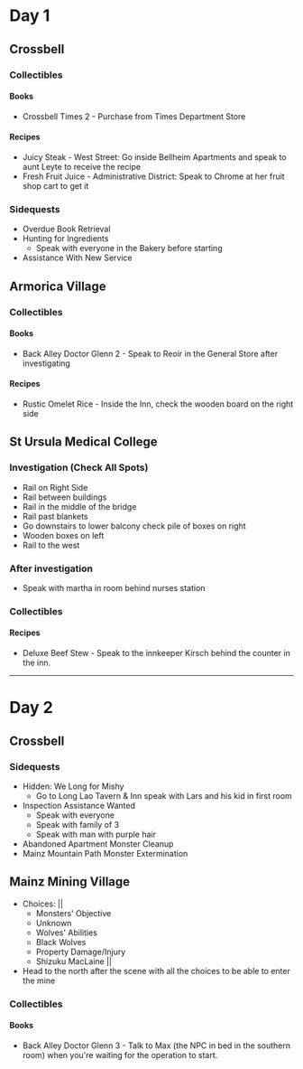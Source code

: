 # Day 1
## Crossbell
### Collectibles
#### Books
- Crossbell Times 2 - Purchase from Times Department Store
#### Recipes
- Juicy Steak - West Street: Go inside Bellheim Apartments and speak to aunt Leyte to receive the recipe
- Fresh Fruit Juice - Administrative District: Speak to Chrome at her fruit shop cart to get it
### Sidequests
- Overdue Book Retrieval
- Hunting for Ingredients
    - Speak with everyone in the Bakery before starting
- Assistance With New Service
## Armorica Village
### Collectibles
#### Books
- Back Alley Doctor Glenn 2 - Speak to Reoir in the General Store after investigating
#### Recipes
- Rustic Omelet Rice - Inside the Inn, check the wooden board on the right side
## St Ursula Medical College
### Investigation (Check All Spots)
- Rail on Right Side
- Rail between buildings
- Rail in the middle of the bridge
- Rail past blankets
- Go downstairs to lower balcony check pile of boxes on right
- Wooden boxes on left
- Rail to the west
### After investigation
- Speak with martha in room behind nurses station
### Collectibles
#### Recipes
- Deluxe Beef Stew - Speak to the innkeeper Kirsch behind the counter in the inn.
----------------------------------------------------------------
# Day 2
## Crossbell
### Sidequests
- Hidden: We Long for Mishy
    - Go to Long Lao Tavern & Inn speak with Lars and his kid in first room
- Inspection Assistance Wanted
    - Speak with everyone
    - Speak with family of 3
    - Speak with man with purple hair
- Abandoned Apartment Monster Cleanup
- Mainz Mountain Path Monster Extermination
## Mainz Mining Village
- Choices: || 
    - Monsters' Objective
    - Unknown
    - Wolves' Abilities
    - Black Wolves
    - Property Damage/Injury
    - Shizuku MacLaine ||
- Head to the north after the scene with all the choices to be able to enter the mine
### Collectibles
#### Books
- Back Alley Doctor Glenn 3 - Talk to Max (the NPC in bed in the southern room) when you're waiting for the operation to start.